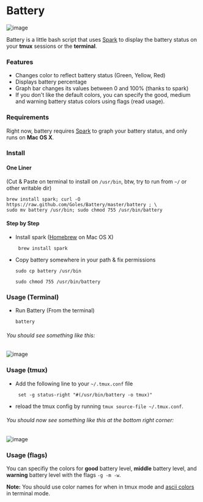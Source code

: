 # Battery

![image](http://i.imgur.com/mEEPD.png)

Battery is a little bash script that uses [Spark](https://github.com/holman/spark) to display the battery status on your __tmux__ sessions or the __terminal__.

### Features

* Changes color to reflect battery status (Green, Yellow, Red)
* Displays battery percentage
* Graph bar changes its values between 0 and 100% (thanks to spark)
* If you don't like the default colors, you can specify the good, medium and warning battery status colors using flags (read usage).

### Requirements

Right now, battery requires [Spark](https://github.com/holman/spark) to graph your battery status, and only runs on __Mac OS X__.

### Install

#### One Liner
(Cut & Paste on terminal to install on `/usr/bin`, btw, try to run from `~/` or other writable dir)

	brew install spark; curl -O https://raw.github.com/Goles/Battery/master/battery ; \
	sudo mv battery /usr/bin; sudo chmod 755 /usr/bin/battery

#### Step by Step

* Install spark ([Homebrew](https://github.com/mxcl/homebrew) on Mac OS X)

	``` brew install spark``` 
	
* Copy battery somewhere in your path & fix permissions

	``` sudo cp battery /usr/bin ```
	
	``` sudo chmod 755 /usr/bin/battery ```
	
### Usage (Terminal)

* Run Battery (From the terminal)

	``` battery ```	
###### You should see something like this:
![image](http://i.imgur.com/SLSBg.png)

### Usage (tmux)

* Add the following line to your `~/.tmux.conf` file

	``` set -g status-right "#(/usr/bin/battery -o tmux)"```

* reload the tmux config by running `tmux source-file ~/.tmux.conf`.

###### You should now see something like this at the bottom right corner:
![image](http://i.imgur.com/Eaajb.png)

### Usage (flags)

You can specifiy the colors for __good__ battery level, __middle__ battery level, and __warning__ battery level with the flags ``` -g -m -w ```. 

__Note:__ You should use color names for when in tmux mode and [ascii colors](http://www.termsys.demon.co.uk/vtansi.htm#colors) in terminal mode.

